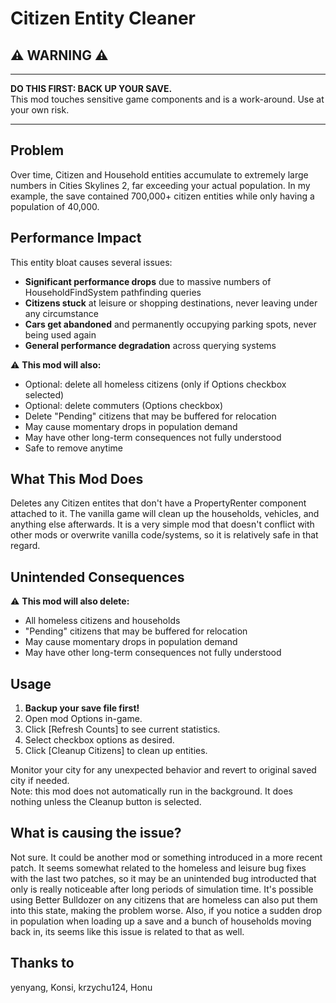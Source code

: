 # Citizen Entity Cleaner

## ⚠️ **WARNING** ⚠️

---

**DO THIS FIRST: BACK UP YOUR SAVE.**  
This mod touches sensitive game components and is a work-around. Use at your own risk.

---


## Problem

Over time, Citizen and Household entities accumulate to extremely large numbers in Cities Skylines 2, far exceeding your actual population. In my example, the save contained 700,000+ citizen entities while only having a population of 40,000.

## Performance Impact

This entity bloat causes several issues:

- **Significant performance drops** due to massive numbers of HouseholdFindSystem pathfinding queries
- **Citizens stuck** at leisure or shopping destinations, never leaving under any circumstance
- **Cars get abandoned** and permanently occupying parking spots, never being used again
- **General performance degradation** across querying systems

⚠️ **This mod will also:**
- Optional: delete all homeless citizens (only if Options checkbox selected)
- Optional: delete commuters (Options checkbox)
- Delete "Pending" citizens that may be buffered for relocation
- May cause momentary drops in population demand
- May have other long-term consequences not fully understood
- Safe to remove anytime

## What This Mod Does

Deletes any Citizen entites that don't have a PropertyRenter component attached to it. The vanilla game will clean up the households, vehicles, and anything else afterwards. It is a very simple mod that doesn't conflict with other mods or overwrite vanilla code/systems, so it is relatively safe in that regard.

## Unintended Consequences

⚠️ **This mod will also delete:**
- All homeless citizens and households
- "Pending" citizens that may be buffered for relocation
- May cause momentary drops in population demand
- May have other long-term consequences not fully understood

## Usage

1. **Backup your save file first!**
2. Open mod Options in-game.
3. Click [Refresh Counts] to see current statistics.
4. Select checkbox options as desired.
5. Click [Cleanup Citizens] to clean up entities.

Monitor your city for any unexpected behavior and revert to original saved city if needed.  
Note: this mod does not automatically run in the background. It does nothing unless the Cleanup button is selected.

## What is causing the issue?

Not sure. It could be another mod or something introduced in a more recent patch. It seems somewhat related to the homeless and leisure bug fixes with the last two patches, so it may be an unintended bug introducted that only is really noticeable after long periods of simulation time. It's possible using Better Bulldozer on any citizens that are homeless can also put them into this state, making the problem worse. Also, if you notice a sudden drop in population when loading up a save and a bunch of households moving back in, its seems like this issue is related to that as well.

## Thanks to
yenyang, Konsi, krzychu124, Honu
